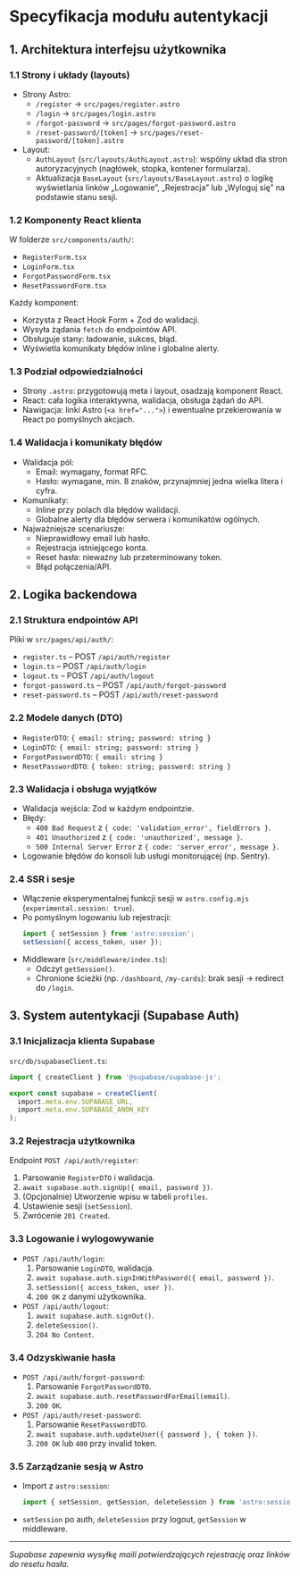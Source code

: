 # Specyfikacja modułu autentykacji

## 1. Architektura interfejsu użytkownika

### 1.1 Strony i układy (layouts)
- Strony Astro:
  - `/register` → `src/pages/register.astro`
  - `/login` → `src/pages/login.astro`
  - `/forgot-password` → `src/pages/forgot-password.astro`
  - `/reset-password/[token]` → `src/pages/reset-password/[token].astro`
- Layout:
  - `AuthLayout` (`src/layouts/AuthLayout.astro`): wspólny układ dla stron autoryzacyjnych (nagłówek, stopka, kontener formularza).
  - Aktualizacja `BaseLayout` (`src/layouts/BaseLayout.astro`) o logikę wyświetlania linków „Logowanie”, „Rejestracja” lub „Wyloguj się” na podstawie stanu sesji.

### 1.2 Komponenty React klienta
W folderze `src/components/auth/`:
- `RegisterForm.tsx`
- `LoginForm.tsx`
- `ForgotPasswordForm.tsx`
- `ResetPasswordForm.tsx`

Każdy komponent:
- Korzysta z React Hook Form + Zod do walidacji.
- Wysyła żądania `fetch` do endpointów API.
- Obsługuje stany: ładowanie, sukces, błąd.
- Wyświetla komunikaty błędów inline i globalne alerty.

### 1.3 Podział odpowiedzialności
- Strony `.astro`: przygotowują meta i layout, osadzają komponent React.
- React: cała logika interaktywna, walidacja, obsługa żądań do API.
- Nawigacja: linki Astro (`<a href="...">`) i ewentualne przekierowania w React po pomyślnych akcjach.

### 1.4 Walidacja i komunikaty błędów
- Walidacja pól:
  - Email: wymagany, format RFC.
  - Hasło: wymagane, min. 8 znaków, przynajmniej jedna wielka litera i cyfra.
- Komunikaty:
  - Inline przy polach dla błędów walidacji.
  - Globalne alerty dla błędów serwera i komunikatów ogólnych.
- Najważniejsze scenariusze:
  - Nieprawidłowy email lub hasło.
  - Rejestracja istniejącego konta.
  - Reset hasła: nieważny lub przeterminowany token.
  - Błąd połączenia/API.

## 2. Logika backendowa

### 2.1 Struktura endpointów API
Pliki w `src/pages/api/auth/`:
- `register.ts` – POST `/api/auth/register`
- `login.ts` – POST `/api/auth/login`
- `logout.ts` – POST `/api/auth/logout`
- `forgot-password.ts` – POST `/api/auth/forgot-password`
- `reset-password.ts` – POST `/api/auth/reset-password`

### 2.2 Modele danych (DTO)
- `RegisterDTO`: `{ email: string; password: string }`
- `LoginDTO`: `{ email: string; password: string }`
- `ForgotPasswordDTO`: `{ email: string }`
- `ResetPasswordDTO`: `{ token: string; password: string }`

### 2.3 Walidacja i obsługa wyjątków
- Walidacja wejścia: Zod w każdym endpointzie.
- Błędy:
  - `400 Bad Request` z `{ code: 'validation_error', fieldErrors }`.
  - `401 Unauthorized` z `{ code: 'unauthorized', message }`.
  - `500 Internal Server Error` z `{ code: 'server_error', message }`.
- Logowanie błędów do konsoli lub usługi monitorującej (np. Sentry).

### 2.4 SSR i sesje
- Włączenie eksperymentalnej funkcji sesji w `astro.config.mjs` (`experimental.session: true`).
- Po pomyślnym logowaniu lub rejestracji:
  ```ts
  import { setSession } from 'astro:session';
  setSession({ access_token, user });
  ```
- Middleware (`src/middleware/index.ts`):
  - Odczyt `getSession()`.
  - Chronione ścieżki (np. `/dashboard`, `/my-cards`): brak sesji → redirect do `/login`.

## 3. System autentykacji (Supabase Auth)

### 3.1 Inicjalizacja klienta Supabase
`src/db/supabaseClient.ts`:
```ts
import { createClient } from '@supabase/supabase-js';

export const supabase = createClient(
  import.meta.env.SUPABASE_URL,
  import.meta.env.SUPABASE_ANON_KEY
);
```

### 3.2 Rejestracja użytkownika
Endpoint `POST /api/auth/register`:
1. Parsowanie `RegisterDTO` i walidacja.
2. `await supabase.auth.signUp({ email, password })`.
3. (Opcjonalnie) Utworzenie wpisu w tabeli `profiles`.
4. Ustawienie sesji (`setSession`).
5. Zwrócenie `201 Created`.

### 3.3 Logowanie i wylogowywanie
- `POST /api/auth/login`:
  1. Parsowanie `LoginDTO`, walidacja.
  2. `await supabase.auth.signInWithPassword({ email, password })`.
  3. `setSession({ access_token, user })`.
  4. `200 OK` z danymi użytkownika.
- `POST /api/auth/logout`:
  1. `await supabase.auth.signOut()`.
  2. `deleteSession()`.
  3. `204 No Content`.

### 3.4 Odzyskiwanie hasła
- `POST /api/auth/forgot-password`:
  1. Parsowanie `ForgotPasswordDTO`.
  2. `await supabase.auth.resetPasswordForEmail(email)`.
  3. `200 OK`.
- `POST /api/auth/reset-password`:
  1. Parsowanie `ResetPasswordDTO`.
  2. `await supabase.auth.updateUser({ password }, { token })`.
  3. `200 OK` lub `400` przy invalid token.

### 3.5 Zarządzanie sesją w Astro
- Import z `astro:session`:
  ```ts
  import { setSession, getSession, deleteSession } from 'astro:session';
  ```
- `setSession` po auth, `deleteSession` przy logout, `getSession` w middleware.

---

*Supabase zapewnia wysyłkę maili potwierdzających rejestrację oraz linków do resetu hasła.*
